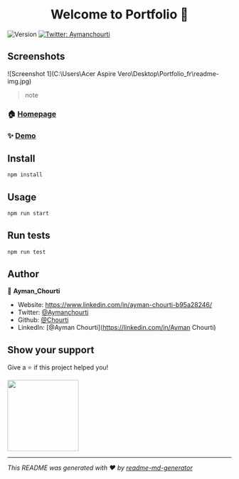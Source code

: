 <h1 align="center">Welcome to Portfolio 👋</h1>
<p>
  <img alt="Version" src="https://img.shields.io/badge/version-0.1.0-blue.svg?cacheSeconds=2592000" />
  <a href="https://twitter.com/Aymanchourti" target="_blank">
    <img alt="Twitter: Aymanchourti" src="https://img.shields.io/twitter/follow/Aymanchourti.svg?style=social" />
  </a>
</p>

## Screenshots


![Screenshot 1](C:\Users\Acer Aspire Vero\Desktop\Portfolio_fr\readme-img.jpg)

> note

### 🏠 [Homepage](home)

### ✨ [Demo](https://chourti-portfolio.vercel.app)

## Install

```sh
npm install
```

## Usage

```sh
npm run start
```

## Run tests

```sh
npm run test
```

## Author

👤 **Ayman_Chourti**

* Website: https://www.linkedin.com/in/ayman-chourti-b95a28246/
* Twitter: [@Aymanchourti](https://twitter.com/Aymanchourti)
* Github: [@Chourti](https://github.com/Chourti)
* LinkedIn: [@Ayman Chourti](https://linkedin.com/in/Ayman Chourti)

## Show your support

Give a ⭐️ if this project helped you!

<a href="https://www.patreon.com/Chourti">
  <img src="https://c5.patreon.com/external/logo/become_a_patron_button@2x.png" width="160">
</a>

***
_This README was generated with ❤️ by [readme-md-generator](https://github.com/kefranabg/readme-md-generator)_
